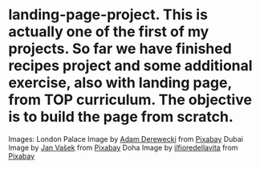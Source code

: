# landing-page-project. This is actually one of the first of my projects. So far we have finished recipes project and some additional exercise, also with landing page, from TOP curriculum. The objective is to build the page from scratch.

Images:
London Palace
Image by <a href="https://pixabay.com/users/derwiki-562673/?utm_source=link-attribution&amp;utm_medium=referral&amp;utm_campaign=image&amp;utm_content=530055">Adam Derewecki</a> from <a href="https://pixabay.com//?utm_source=link-attribution&amp;utm_medium=referral&amp;utm_campaign=image&amp;utm_content=530055">Pixabay</a>
Dubai
Image by <a href="https://pixabay.com/users/jeshoots-com-264599/?utm_source=link-attribution&amp;utm_medium=referral&amp;utm_campaign=image&amp;utm_content=2212978">Jan Vašek</a> from <a href="https://pixabay.com//?utm_source=link-attribution&amp;utm_medium=referral&amp;utm_campaign=image&amp;utm_content=2212978">Pixabay</a>
Doha
Image by <a href="https://pixabay.com/users/ilfioredellavita-4319010/?utm_source=link-attribution&amp;utm_medium=referral&amp;utm_campaign=image&amp;utm_content=5752668">ilfioredellavita</a> from <a href="https://pixabay.com//?utm_source=link-attribution&amp;utm_medium=referral&amp;utm_campaign=image&amp;utm_content=5752668">Pixabay</a>